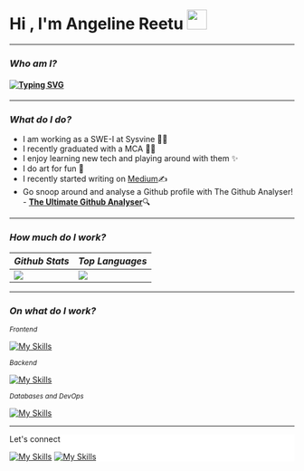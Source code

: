 <h1>Hi , I'm Angeline Reetu <img src="https://media.giphy.com/media/hvRJCLFzcasrR4ia7z/giphy.gif" width="35"></h1>
<hr/>
<h3><b><i>Who am I?</b></i></h3>
<h4>
<a href="https://git.io/typing-svg"><img src="https://readme-typing-svg.herokuapp.com?font=Fira+Code&pause=1000&width=435&lines=Early+SWE+w+big+dreams" alt="Typing SVG" /></a>
</h4>
<hr/>
<h3><b><i>What do I do?</b></i></h3>
<ul>
<li>I am working as a SWE-I at Sysvine 👩‍💻</li>
<li>I recently graduated with a MCA 👩‍🎓</li>
<li>I enjoy learning new tech and playing around with them ✨</li>
<li>I do art for fun 🎨</li>
<li>I recently started writing on <a href="https://medium.com/@angelinereetu">Medium</a>✍️</li>
<li>Go snoop around and analyse a Github profile with The Github Analyser! - <a href="https://angelinereetua.github.io/github-analyser/"><b>The Ultimate Github Analyser</b></a>🔍</li>
</ul>
<hr/>
<h3><b><i>How much do I work?</b></i></h3>

|_**Github Stats**_|_**Top Languages**_|
|-----------|-------------|
|<img src="https://github-readme-stats.vercel.app/api?username=angelinereetua&show_icons=true&theme=aura"/>|<img src="https://github-readme-stats.vercel.app/api/top-langs/?username=angelinereetua&theme=aura&hide=CSS,HTML"/>|
<hr/>
<h3><b><i>On what do I work?</b></i></h3>
<i><small>Frontend</small></i>

[![My Skills](https://skillicons.dev/icons?i=html,react,vue,css,vuetify,bootstrap,materialui)](https://skillicons.dev)

<i><small>Backend</small></i>

[![My Skills](https://skillicons.dev/icons?i=nodejs,express)](https://skillicons.dev)

<i><small>Databases and DevOps</small></i>

[![My Skills](https://skillicons.dev/icons?i=mysql,mongodb,git)](https://skillicons.dev)

<hr/>

<div style="background-color: #ffffff; justify-content: center;">
Let's connect

[![My Skills](https://skillicons.dev/icons?i=gmail)](mailto:angelinereetu@gmail.com)
[![My Skills](https://skillicons.dev/icons?i=linkedin)](www.linkedin.com/in/angeline-reetu-a-175b5221b)

</div>
